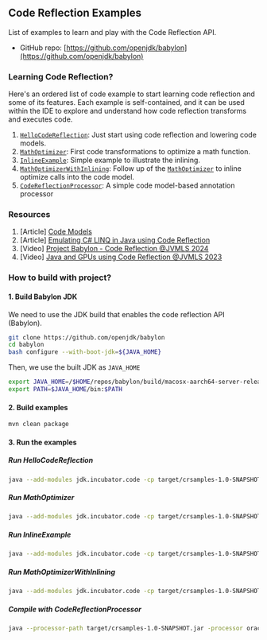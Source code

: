 ## Code Reflection Examples

List of examples to learn and play with the Code Reflection API.

- GitHub repo: [https://github.com/openjdk/babylon](https://github.com/openjdk/babylon)

### Learning Code Reflection?

Here's an ordered list of code example to start learning code reflection and some of its features.
Each example is self-contained, and it can be used within the IDE to explore and understand how code reflection
transforms and executes code.

1. [`HelloCodeReflection`](https://github.com/openjdk/babylon/blob/code-reflection/cr-examples/samples/src/main/java/oracle/code/samples/HelloCodeReflection.java): Just start using code reflection and lowering code models.
2. [`MathOptimizer`](https://github.com/openjdk/babylon/blob/code-reflection/cr-examples/samples/src/main/java/oracle/code/samples/MathOptimizer.java): First code transformations to optimize a math function.
3. [`InlineExample`](https://github.com/openjdk/babylon/blob/code-reflection/cr-examples/samples/src/main/java/oracle/code/samples/InliningExample.java): Simple example to illustrate the inlining.
4. [`MathOptimizerWithInlining`](https://github.com/openjdk/babylon/blob/code-reflection/cr-examples/samples/src/main/java/oracle/code/samples/MathOptimizerWithInlining.java): Follow up of the [`MathOptimizer`](https://github.com/openjdk/babylon/blob/code-reflection/cr-examples/samples/src/main/java/oracle/code/samples/MathOptimizer.java) to inline optimize calls into the code model.
5. [`CodeReflectionProcessor`](https://github.com/openjdk/babylon/blob/code-reflection/cr-examples/samples/src/main/java/oracle/code/samples/CodeReflectionProcessor.java): A simple code model-based annotation processor

### Resources

1. [Article] [Code Models](https://openjdk.org/projects/babylon/articles/code-models)
2. [Article] [Emulating C# LINQ in Java using Code Reflection
   ](https://openjdk.org/projects/babylon/articles/linq)
3. [Video] [Project Babylon - Code Reflection @JVMLS 2024](https://www.youtube.com/watch?v=6c0DB2kwF_Q)
4. [Video] [Java and GPUs using Code Reflection @JVMLS 2023](https://www.youtube.com/watch?v=lbKBu3lTftc)

### How to build with project?

#### 1. Build Babylon JDK

We need to use the JDK build that enables the code reflection API (Babylon).

```bash
git clone https://github.com/openjdk/babylon
cd babylon
bash configure --with-boot-jdk=${JAVA_HOME}
```

Then, we use the built JDK as `JAVA_HOME`

```bash
export JAVA_HOME=/$HOME/repos/babylon/build/macosx-aarch64-server-release/jdk/
export PATH=$JAVA_HOME/bin:$PATH
```

#### 2. Build examples

```bash
mvn clean package
```

#### 3. Run the examples


##### Run HelloCodeReflection

```bash
java --add-modules jdk.incubator.code -cp target/crsamples-1.0-SNAPSHOT.jar oracle.code.samples.HelloCodeReflection
```

##### Run MathOptimizer

```bash
java --add-modules jdk.incubator.code -cp target/crsamples-1.0-SNAPSHOT.jar oracle.code.samples.MathOptimizer
```

##### Run InlineExample

```bash
java --add-modules jdk.incubator.code -cp target/crsamples-1.0-SNAPSHOT.jar oracle.code.samples.InlineExample
```

##### Run MathOptimizerWithInlining

```bash
java --add-modules jdk.incubator.code -cp target/crsamples-1.0-SNAPSHOT.jar oracle.code.samples.MathOptimizerWithInlining
```

##### Compile with CodeReflectionProcessor

```bash
java --processor-path target/crsamples-1.0-SNAPSHOT.jar -processor oracle.code.samples.CodeReflectionProcessor <.java files to compile>
```
